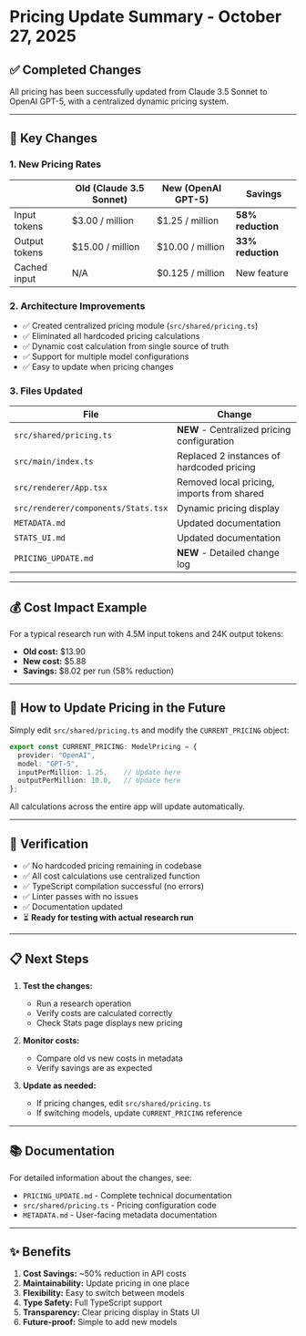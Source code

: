 # Pricing Update Summary - October 27, 2025

## ✅ Completed Changes

All pricing has been successfully updated from Claude 3.5 Sonnet to OpenAI GPT-5, with a centralized dynamic pricing system.

---

## 🎯 Key Changes

### 1. **New Pricing Rates**
| | **Old (Claude 3.5 Sonnet)** | **New (OpenAI GPT-5)** | **Savings** |
|---|---|---|---|
| Input tokens | $3.00 / million | $1.25 / million | **58% reduction** |
| Output tokens | $15.00 / million | $10.00 / million | **33% reduction** |
| Cached input | N/A | $0.125 / million | New feature |

### 2. **Architecture Improvements**
- ✅ Created centralized pricing module (`src/shared/pricing.ts`)
- ✅ Eliminated all hardcoded pricing calculations
- ✅ Dynamic cost calculation from single source of truth
- ✅ Support for multiple model configurations
- ✅ Easy to update when pricing changes

### 3. **Files Updated**
| File | Change |
|------|--------|
| `src/shared/pricing.ts` | **NEW** - Centralized pricing configuration |
| `src/main/index.ts` | Replaced 2 instances of hardcoded pricing |
| `src/renderer/App.tsx` | Removed local pricing, imports from shared |
| `src/renderer/components/Stats.tsx` | Dynamic pricing display |
| `METADATA.md` | Updated documentation |
| `STATS_UI.md` | Updated documentation |
| `PRICING_UPDATE.md` | **NEW** - Detailed change log |

---

## 💰 Cost Impact Example

For a typical research run with 4.5M input tokens and 24K output tokens:

- **Old cost:** $13.90
- **New cost:** $5.88
- **Savings:** $8.02 per run (58% reduction)

---

## 🔧 How to Update Pricing in the Future

Simply edit `src/shared/pricing.ts` and modify the `CURRENT_PRICING` object:

```typescript
export const CURRENT_PRICING: ModelPricing = {
  provider: "OpenAI",
  model: "GPT-5",
  inputPerMillion: 1.25,    // Update here
  outputPerMillion: 10.0,   // Update here
};
```

All calculations across the entire app will update automatically.

---

## 🧪 Verification

- ✅ No hardcoded pricing remaining in codebase
- ✅ All cost calculations use centralized function
- ✅ TypeScript compilation successful (no errors)
- ✅ Linter passes with no issues
- ✅ Documentation updated
- ⏳ **Ready for testing with actual research run**

---

## 📋 Next Steps

1. **Test the changes:**
   - Run a research operation
   - Verify costs are calculated correctly
   - Check Stats page displays new pricing

2. **Monitor costs:**
   - Compare old vs new costs in metadata
   - Verify savings are as expected

3. **Update as needed:**
   - If pricing changes, edit `src/shared/pricing.ts`
   - If switching models, update `CURRENT_PRICING` reference

---

## 📚 Documentation

For detailed information about the changes, see:
- `PRICING_UPDATE.md` - Complete technical documentation
- `src/shared/pricing.ts` - Pricing configuration code
- `METADATA.md` - User-facing metadata documentation

---

## ✨ Benefits

1. **Cost Savings:** ~50% reduction in API costs
2. **Maintainability:** Update pricing in one place
3. **Flexibility:** Easy to switch between models
4. **Type Safety:** Full TypeScript support
5. **Transparency:** Clear pricing display in Stats UI
6. **Future-proof:** Simple to add new models

